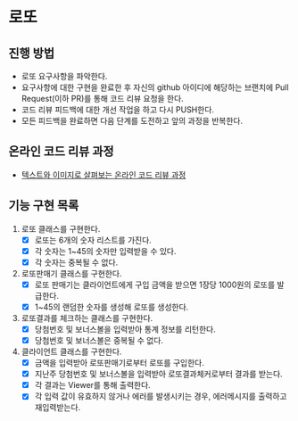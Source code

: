 # 로또

## 진행 방법

* 로또 요구사항을 파악한다.
* 요구사항에 대한 구현을 완료한 후 자신의 github 아이디에 해당하는 브랜치에 Pull Request(이하 PR)를 통해 코드 리뷰 요청을 한다.
* 코드 리뷰 피드백에 대한 개선 작업을 하고 다시 PUSH한다.
* 모든 피드백을 완료하면 다음 단계를 도전하고 앞의 과정을 반복한다.

## 온라인 코드 리뷰 과정

* [텍스트와 이미지로 살펴보는 온라인 코드 리뷰 과정](https://github.com/next-step/nextstep-docs/tree/master/codereview)

## 기능 구현 목록

1. 로또 클래스를 구현한다.
    - [X] 로또는 6개의 숫자 리스트를 가진다.
    - [X] 각 숫자는 1~45의 숫자만 입력받을 수 있다.
    - [X] 각 숫자는 중복될 수 없다.
2. 로또판매기 클래스를 구현한다.
    - [X] 로또 판매기는 클라이언트에게 구입 금액을 받으면 1장당 1000원의 로또를 발급한다.
    - [X] 1~45의 랜덤한 숫자를 생성해 로또를 생성한다.
3. 로또결과를 체크하는 클래스를 구현한다.
    - [X] 당첨번호 및 보너스볼을 입력받아 통계 정보를 리턴한다.
    - [X] 당첨번호 및 보너스볼은 중복될 수 없다.
4. 클라이언트 클래스를 구현한다.
    - [X] 금액을 입력받아 로또판매기로부터 로또를 구입한다.
    - [X] 지난주 당첨번호 및 보너스볼을 입력받아 로또결과체커로부터 결과를 받는다.
    - [X] 각 결과는 Viewer를 통해 출력한다.
    - [X] 각 입력 값이 유효하지 않거나 에러를 발생시키는 경우, 에러메시지를 출력하고 재입력받는다.